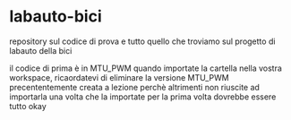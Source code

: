 # labauto-bici
repository sul codice di prova e tutto quello che troviamo sul progetto di labauto della bici

il codice di prima è in MTU_PWM
quando importate la cartella nella vostra workspace, ricaordatevi di eliminare la versione MTU_PWM precententemente creata a lezione perchè altrimenti non riuscite ad importarla
una volta che la importate per la prima volta dovrebbe essere tutto okay